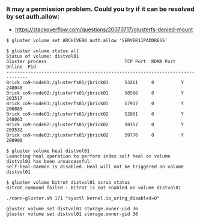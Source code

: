 
### It may a permission problem. Could you try if it can be resolved by set auth.allow:
- https://stackoverflow.com/questions/20070717/glusterfs-denied-mount
```
$ gluster volume set ARCHIVE80 auth.allow 'SERVER1IPADDRESS'
```



```
$ gluster volume status all
Status of volume: distvol01
Gluster process                             TCP Port  RDMA Port  Online  Pid
------------------------------------------------------------------------------
Brick co9-node01:/glusterfs01/jbrick01      53261     0          Y       248048
Brick co9-node02:/glusterfs01/jbrick01      58586     0          Y       203517
Brick co9-node03:/glusterfs01/jbrick01      57937     0          Y       200885
Brick co9-node01:/glusterfs01/jbrick02      52801     0          Y       248063
Brick co9-node02:/glusterfs01/jbrick02      59157     0          Y       203532
Brick co9-node03:/glusterfs01/jbrick02      59776     0          Y       200900
```

```
$ gluster volume heal distvol01
Launching heal operation to perform index self heal on volume distvol01 has been unsuccessful:
Self-heal-daemon is disabled. Heal will not be triggered on volume distvol01
```


```
$ gluster volume bitrot distvol01 scrub status
Bitrot command failed : Bitrot is not enabled on volume distvol01
```

```
./conn-gluster.sh 171 "sysctl kernel.io_uring_disabled=0"
```


```
gluster volume set distvol01 storage.owner-uid 36
gluster volume set distvol01 storage.owner-gid 36
```

